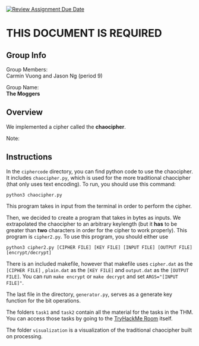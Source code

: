 [![Review Assignment Due Date](https://classroom.github.com/assets/deadline-readme-button-24ddc0f5d75046c5622901739e7c5dd533143b0c8e959d652212380cedb1ea36.svg)](https://classroom.github.com/a/ecp4su41)
# THIS DOCUMENT IS REQUIRED

## Group Info

Group Members: <br>
Carmin Vuong and Jason Ng (period 9)

Group Name: <br>
<b>The Moggers</b>

## Overview
We implemented a cipher called the <b>chaocipher</b>. 

Note: 

## Instructions
In the ```ciphercode``` directory, you can find python code to use the chaocipher. It includes ```chaocipher.py```, which is used for the more traditional chaocipher (that only uses text encoding). To run, you should use this command: 

```
python3 chaocipher.py
```
This program takes in input from the terminal in order to perform the cipher. 

Then, we decided to create a program that takes in bytes as inputs. We extrapolated the chaocipher to an arbitrary keylength (but it <b>has</b> to be greater than <b>two</b> characters in order for the cipher to work properly). This program is ```cipher2.py```. To use this program, you should either use 
```
python3 cipher2.py [CIPHER FILE] [KEY FILE] [INPUT FILE] [OUTPUT FILE] [encrypt/decrypt]
```

There is an included makefile, however that makefile uses ```cipher.dat``` as the ```[CIPHER FILE]``` , ```plain.dat``` as the ```[KEY FILE]``` and ```output.dat``` as the ```[OUTPUT FILE]```. You can run ```make encrypt``` or ```make decrypt``` and set ```ARGS="[INPUT FILE]"```. 

The last file in the directory, ```generator.py```, serves as a generate key function for the bit operations.

The folders ```task1``` and ```task2``` contain all the material for the tasks in the THM. You can access those tasks by going to the [TryHackMe Room](https://tryhackme.com/jr/chaocipher) itself.

The folder ```visualization``` is a visualization of the traditional chaocipher built on processing. 

